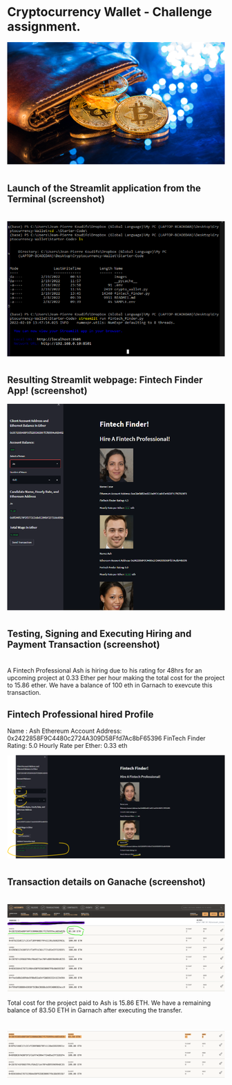 # Cryptocurrency Wallet - Challenge assignment.




![An image shows a wallet with bitcoin.](Images/19-4-challenge-image.png)

#

##  Launch of the Streamlit application from the Terminal (screenshot)

# 

<img src ="./Terminal.png" />

# 

## Resulting Streamlit webpage: Fintech Finder App! (screenshot)



<img src ="./Fintech_finder.png" />

# 


## Testing,  Signing and Executing Hiring and Payment Transaction (screenshot)


# 

A Fintech Professional Ash is hiring due to his rating  for 48hrs for an upcoming project at 0.33 Ether per hour making the total cost for the project to 15.86 ether. We have a balance of 100 eth in Garnach to exevcute this transaction. 

## Fintech Professional hired Profile 

Name : Ash
Ethereum Account Address: 0x2422858F9C4480c2724A309D58Ffd7Ac8bF65396
FinTech Finder Rating: 5.0
Hourly Rate per Ether: 0.33 eth

<img src ="./Success test validation.png" />

#


## Transaction details on Ganache (screenshot)
# 
<img src ="./Garnash.png" />


Total cost for the project paid to Ash is 15.86 ETH. We have a remaining  balance of 83.50 ETH in Garnach after  executing  the transfer.
# 

<img src ="./Garnash correct.png" />